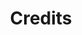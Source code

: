 ---
title: Credits
separatedTitle: Cre&shy;dits
description: Here you can find out who made which model for Faithful 3D!

p: 'Last update: june 3rd 2020'

Htype: Type
Hdisplayed: Displayed
Hname: Name
Hauthors: Author(s)
Hpublished: Published

item: Item
block: Block
texture: Texture
entity: Entity

yes_span: 'YES'
no_span: 'NO'
na_span: N/A
---